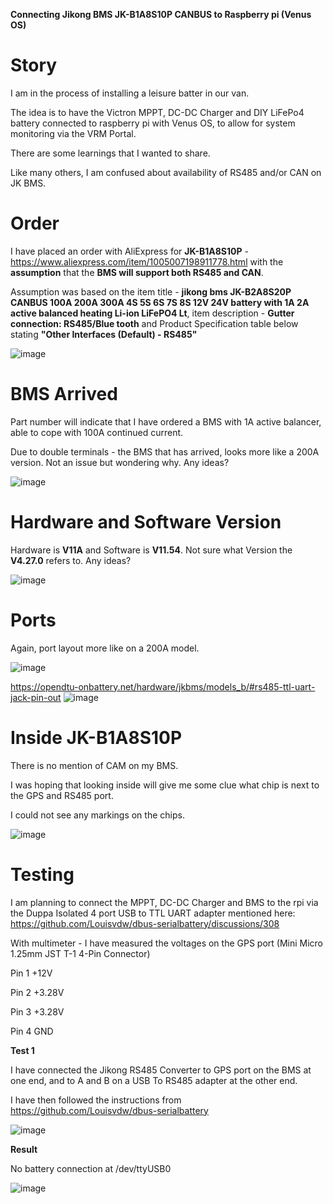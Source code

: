 **Connecting Jikong BMS JK-B1A8S10P CANBUS to Raspberry pi (Venus OS)**

# Story
I am in the process of installing a leisure batter in our van. 

The idea is to have the Victron MPPT, DC-DC Charger and DIY LiFePo4 battery connected to raspberry pi with Venus OS, to allow for system monitoring via the VRM Portal.

There are some learnings that I wanted to share.

Like many others, I am confused about availability of RS485 and/or CAN on JK BMS. 
# Order
I have placed an order with AliExpress for **JK-B1A8S10P** - https://www.aliexpress.com/item/1005007198911778.html with the **assumption** that the **BMS will support both RS485 and CAN**.

Assumption was based on the item title - **jikong bms JK-B2A8S20P CANBUS 100A 200A 300A 4S 5S 6S 7S 8S 12V 24V battery with 1A 2A active balanced heating Li-ion LiFePO4 Lt**,
item description - **Gutter connection: RS485/Blue tooth** and Product Specification table below stating **"Other Interfaces (Default) - RS485"**

![image](https://github.com/user-attachments/assets/f2f9259b-223b-409a-9618-dacba3d65480)

# BMS Arrived
Part number will indicate that I have ordered a BMS with 1A active balancer, able to cope with 100A continued current.

Due to double terminals - the BMS that has arrived, looks more like a 200A version. Not an issue but wondering why. Any ideas?

![image](https://github.com/user-attachments/assets/db4a18ea-6d41-441d-a232-b5fca7df819d)

# Hardware and Software Version
Hardware is **V11A** and Software is **V11.54**. Not sure what Version the **V4.27.0** refers to. Any ideas?

![image](https://github.com/user-attachments/assets/25e9f17d-9d65-4be4-a38d-ec9aba02aa55)


# Ports
Again, port layout more like on a 200A model.

![image](https://github.com/user-attachments/assets/1d003810-e3b5-42d4-8272-bade289620b6)



https://opendtu-onbattery.net/hardware/jkbms/models_b/#rs485-ttl-uart-jack-pin-out
![image](https://github.com/user-attachments/assets/55bb07f1-fa27-4537-bb41-8c78a8bd6463)


# Inside JK-B1A8S10P
There is no mention of CAM on my BMS.

I was hoping that looking inside will give me some clue what chip is next to the GPS and RS485 port.

I could not see any markings on the chips.

![image](https://github.com/user-attachments/assets/1ba0488d-633d-43c0-882c-a21bdfa206db)

# Testing
I am planning to connect the MPPT, DC-DC Charger and BMS to the rpi via the Duppa Isolated 4 port USB to TTL UART adapter mentioned here: https://github.com/Louisvdw/dbus-serialbattery/discussions/308 

With multimeter - I have measured the voltages on the GPS port (Mini Micro 1.25mm JST T-1 4-Pin Connector)

Pin 1 +12V

Pin 2 +3.28V

Pin 3 +3.28V

Pin 4 GND

**Test 1**

I have connected the Jikong RS485 Converter to GPS port on the BMS at one end, and to A and B on a USB To RS485 adapter at the other end. 

I have then followed the instructions from https://github.com/Louisvdw/dbus-serialbattery 

![image](https://github.com/user-attachments/assets/ae7420e2-0b06-489f-98cc-1757606a87ec)

**Result**

No battery connection at /dev/ttyUSB0

![image](https://github.com/user-attachments/assets/0269e25b-697d-4d9d-9885-e92480565c13)
